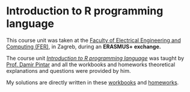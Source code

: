 # Introduction to R programming language

This course unit was taken at the [Faculty of Electrical Engineering and Computing (FER)](https://www.fer.unizg.hr/en), in Zagreb, during an **ERASMUS+ exchange.**

The course unit [*Introduction to R programming language*](https://www.fer.unizg.hr/en/course/itrpl) was taught by [Prof. Damir Pintar](https://www.fer.unizg.hr/damir.pintar) and all the workbooks and homeworks theoretical explanations and questions were provided by him.

My solutions are directly written in these [workbooks](workbooks/) and [homeworks](homeworks/).